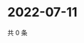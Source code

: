 # 2022-07-11

共 0 条

<!-- BEGIN WEIBO -->
<!-- 最后更新时间 Mon Jul 11 2022 13:15:25 GMT+0800 (China Standard Time) -->

<!-- END WEIBO -->
